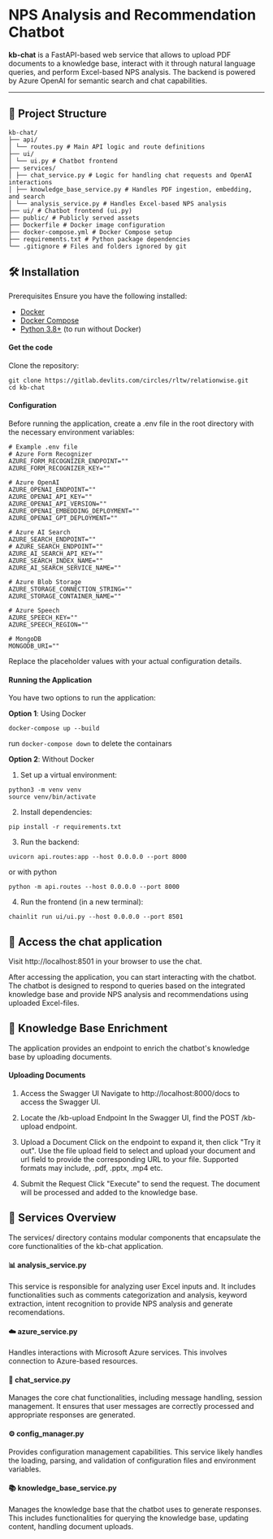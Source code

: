 # NPS Analysis and Recommendation Chatbot

**kb-chat** is a FastAPI-based web service that allows to upload PDF documents to a knowledge base, interact with it through natural language queries, and perform Excel-based NPS analysis. The backend is powered by Azure OpenAI for semantic search and chat capabilities.

---

## 📁 Project Structure
```
kb-chat/ 
├── api/
│ └── routes.py # Main API logic and route definitions 
├── ui/ 
│ └── ui.py # Chatbot frontend
├── services/
│ ├── chat_service.py # Logic for handling chat requests and OpenAI interactions 
│ ├── knowledge_base_service.py # Handles PDF ingestion, embedding, and search 
│ └── analysis_service.py # Handles Excel-based NPS analysis 
├── ui/ # Chatbot frontend (ui.py)
├── public/ # Publicly served assets 
├── Dockerfile # Docker image configuration 
├── docker-compose.yml # Docker Compose setup 
├── requirements.txt # Python package dependencies 
└── .gitignore # Files and folders ignored by git
```

## 🛠️ Installation
Prerequisites
Ensure you have the following installed:

- [Docker](https://www.docker.com/get-started)
- [Docker Compose](https://docs.docker.com/compose/install/)
- [Python 3.8+](https://www.python.org/downloads/) (to run without Docker)

#### Get the code
Clone the repository:
```
git clone https://gitlab.devlits.com/circles/rltw/relationwise.git
cd kb-chat
```

#### Configuration
Before running the application, create a .env file in the root directory with the necessary environment variables:

```env
# Example .env file
# Azure Form Recognizer
AZURE_FORM_RECOGNIZER_ENDPOINT=""
AZURE_FORM_RECOGNIZER_KEY=""

# Azure OpenAI
AZURE_OPENAI_ENDPOINT=""
AZURE_OPENAI_API_KEY=""
AZURE_OPENAI_API_VERSION=""
AZURE_OPENAI_EMBEDDING_DEPLOYMENT=""
AZURE_OPENAI_GPT_DEPLOYMENT=""

# Azure AI Search
AZURE_SEARCH_ENDPOINT=""
# AZURE_SEARCH_ENDPOINT=""
AZURE_AI_SEARCH_API_KEY=""
AZURE_SEARCH_INDEX_NAME=""
AZURE_AI_SEARCH_SERVICE_NAME=""

# Azure Blob Storage
AZURE_STORAGE_CONNECTION_STRING=""
AZURE_STORAGE_CONTAINER_NAME=""

# Azure Speech 
AZURE_SPEECH_KEY=""
AZURE_SPEECH_REGION=""

# MongoDB
MONGODB_URI=""
```
Replace the placeholder values with your actual configuration details.

#### Running the Application
You have two options to run the application:

**Option 1**: Using Docker
```
docker-compose up --build
```
run ```docker-compose down``` to delete the containars

**Option 2**: Without Docker

1. Set up a virtual environment:
```
python3 -m venv venv
source venv/bin/activate
```
2. Install dependencies:
```
pip install -r requirements.txt
```
3. Run the backend:
```
uvicorn api.routes:app --host 0.0.0.0 --port 8000
```
or with python
```
python -m api.routes --host 0.0.0.0 --port 8000
```
4. Run the frontend (in a new terminal):
```
chainlit run ui/ui.py --host 0.0.0.0 --port 8501
```
## 📄 Access the chat application
Visit http://localhost:8501 in your browser to use the chat.

After accessing the application, you can start interacting with the chatbot. The chatbot is designed to respond to queries based on the integrated knowledge base and provide NPS analysis and recommendations using uploaded Excel-files. 

## 🧠 Knowledge Base Enrichment
The application provides an endpoint to enrich the chatbot's knowledge base by uploading documents.​

#### Uploading Documents
1. Access the Swagger UI
Navigate to http://localhost:8000/docs to access the Swagger UI.

2. Locate the /kb-upload Endpoint
In the Swagger UI, find the POST /kb-upload endpoint.

3. Upload a Document
Click on the endpoint to expand it, then click "Try it out". Use the file upload field to select and upload your document and url field to provide the corresponding URL to your file. Supported formats may include, .pdf, .pptx, .mp4 etc.

4. Submit the Request
Click "Execute" to send the request. The document will be processed and added to the knowledge base.

## 🧰 Services Overview
The services/ directory contains modular components that encapsulate the core functionalities of the kb-chat application.

#### 📊 analysis_service.py
This service is responsible for analyzing user Excel inputs and. It includes functionalities such as comments categorization and analysis, keyword extraction, intent recognition to provide NPS analysis and generate recomendations.​

#### ☁️ azure_service.py
Handles interactions with Microsoft Azure services. This involves connection to Azure-based resources.​

#### 💬 chat_service.py
Manages the core chat functionalities, including message handling, session management. It ensures that user messages are correctly processed and appropriate responses are generated.​

#### ⚙️ config_manager.py
Provides configuration management capabilities. This service likely handles the loading, parsing, and validation of configuration files and environment variables.​

#### 📚 knowledge_base_service.py
Manages the knowledge base that the chatbot uses to generate responses. This includes functionalities for querying the knowledge base, updating content, handling document uploads.